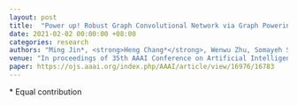 ```yaml
---
layout: post
title:  "Power up! Robust Graph Convolutional Network via Graph Powering"
date: 2021-02-02 00:00:00 +08:00
categories: research
authors: "Ming Jin*, <strong>Heng Chang*</strong>, Wenwu Zhu, Somayeh Sojoudi"
venue: "In proceedings of 35th AAAI Conference on Artificial Intelligence (<strong>AAAI</strong>)"
paper: https://ojs.aaai.org/index.php/AAAI/article/view/16976/16783
---
```

\* Equal contribution


